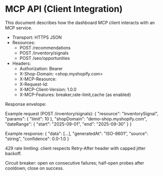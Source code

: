 # MCP API (Client Integration)

This document describes how the dashboard MCP client interacts with an MCP service.

- Transport: HTTPS JSON
- Resources:
  - POST /recommendations
  - POST /inventory/signals
  - POST /seo/opportunities
- Headers:
  - Authorization: Bearer <redacted>
  - X-Shop-Domain: <shop.myshopify.com>
  - X-MCP-Resource: <ResourceName>
  - X-Request-Id: <uuid>
  - X-MCP-Client-Version: 1.0.0
  - X-MCP-Features: breaker,rate-limit,cache (as enabled)

Response envelope:

Example request (POST /inventory/signals):
{
  "resource": "InventorySignal",
  "params": { "limit": 10 },
  "shopDomain": "demo-shop.myshopify.com",
  "dateRange": { "start": "2025-09-01", "end": "2025-09-30" }
}

Example response:
{
  "data": [...],
  "generatedAt": "ISO-8601",
  "source": "string",
  "confidence": 0.0-1.0
}

429 rate limiting: client respects Retry-After header with capped jitter backoff.

Circuit breaker: open on consecutive failures; half-open probes after cooldown; close on success.